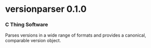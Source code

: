 # versionparser 0.1.0
### C Thing Software
Parses versions in a wide range of formats and provides a canonical, comparable version object.